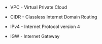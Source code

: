 
* VPC - Virtual Private Cloud

* CIDR - Classless Internet Domain Routing

* IPv4 - Internet Protocol version 4

* IGW - Internet Gateway
